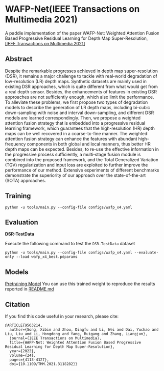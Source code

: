 # WAFP-Net(IEEE Transactions on Multimedia 2021)
A paddle implementation of the paper WAFP-Net: Weighted Attention Fusion Based Progressive Residual Learning for Depth Map Super-Resolution,
[\[IEEE Transactions on Multimedia 2021\]](https://ieeexplore.ieee.org/document/9563214)


## Abstract
Despite the remarkable progresses achieved in depth map super-resolution (DSR), it remains a major challenge to tackle with real-world degradation of low-resolution (LR) depth maps. Synthetic datasets are mainly used in existing DSR approaches, which is quite different from what would get from a real depth sensor. Besides, the enhancements of features in existing DSR approaches are not sufficiently enough, which also limit the performance. To alleviate these problems, we first propose two types of degradation models to describe the generation of LR depth maps, including bi-cubic down-sampling with noise and interval down-sampling, and different DSR models are learned correspondingly. Then, we propose a weighted attention fusion strategy that is embedded into a progressive residual learning framework, which guarantees that the high-resolution (HR) depth maps can be well recovered in a coarse-to-fine manner. The weighted attention fusion strategy can enhance the features with abundant high-frequency components in both global and local manners, thus better HR depth maps can be expected. Besides, to re-use the effective information in the progressive process sufficiently, a multi-stage fusion module is combined into the proposed framework, and the Total Generalized Variation (TGV) regularization and input loss are exploited to further improve the performance of our method. Extensive experiments of different benchmarks demonstrate the superiority of our approach over the state-of-the-art (SOTA) approaches.


## Training

```shell
python -u tools/main.py --config-file configs/wafp_x4.yaml
```


## Evaluation
**DSR-TestData**

Execute the following command to test the `DSR-TestData` dataset
```shell
python -u tools/main.py --config-file configs/wafp_x4.yaml --evaluate-only --load wafp_x4_best.pdparams
```


## Models

[Pretraining Model](https://aistudio.baidu.com/aistudio/datasetdetail/176907)
You can use this trained weight to reproduce the results reported in [README.md](README.md)

## Citation
If you find this code useful in your research, please cite:
```
@ARTICLE{9563214,
  author={Song, Xibin and Zhou, Dingfu and Li, Wei and Dai, Yuchao and Liu, Liu and Li, Hongdong and Yang, Ruigang and Zhang, Liangjun},
  journal={IEEE Transactions on Multimedia}, 
  title={WAFP-Net: Weighted Attention Fusion Based Progressive Residual Learning for Depth Map Super-Resolution}, 
  year={2022},
  volume={24},
  pages={4113-4127},
  doi={10.1109/TMM.2021.3118282}}
```